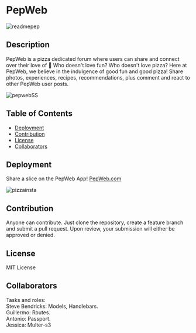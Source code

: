 # PepWeb



![readmepep](https://user-images.githubusercontent.com/79805880/140585276-8ac82348-0e75-4f44-b14b-4708264c3de7.png)




## Description 

  
PepWeb is a pizza dedicated forum where users can share and connect over their love of 🍕
Who doesn't love fun? Who doesn't love pizza? Here at PepWeb, we believe in the indulgence of good fun and good pizza! Share photos, experiences, recipes, recommendations, plus comment and react to other PepWeb user posts. 




  ![pepwebSS](https://user-images.githubusercontent.com/79805880/140587235-6da371aa-4d97-4a07-9297-b2ec587ee2e9.png)

  
  
  
 
  ## Table of Contents
  * [Deployment](#deployment)
  * [Contribution](#contribution)
  * [License](#license)
  * [Collaborators](#collaborators)
  
  ## Deployment
  
 Share a slice on the PepWeb App! <a href="https://glacial-plains-14244.herokuapp.com">PepWeb.com</a>
  
 ![pizzainsta](https://user-images.githubusercontent.com/79805880/140587185-6bbcbab0-19e9-4eb4-a080-d1188e6a3449.jpg)


  
  ## Contribution 
  
  
Anyone can contribute. Just clone the repository, create a feature branch and submit a pull request. Upon review, your submission will either be approved or denied. 
  

  ## License 
  
  MIT License 
  
  ## Collaborators
Tasks and roles: 
<br/>
Steve Bendricks: Models, Handlebars.
<br/>
Guillermo: Routes.
<br/>
Antonio: Passport.
<br/>
Jessica: Multer-s3
 

  
